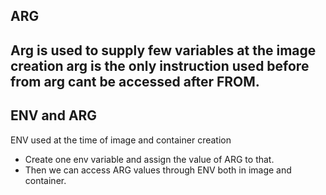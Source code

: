 ## ARG

Arg is used to supply few variables at the image creation
arg is the only instruction used before from
arg cant be accessed after FROM.
-------

## ENV and ARG

ENV used at the time of image and container creation

* Create one env variable and assign the value of ARG to that.
* Then we can access ARG values through ENV both in image and container.